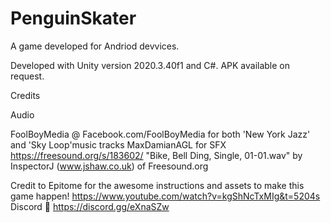 # PenguinSkater
 A game developed for Andriod devvices.

 Developed with Unity version 2020.3.40f1 and C#. APK available on request.

Credits

Audio 

FoolBoyMedia @ Facebook.com/FoolBoyMedia for both 'New York Jazz' and 'Sky Loop'music tracks
MaxDamianAGL for SFX https://freesound.org/s/183602/
"Bike, Bell Ding, Single, 01-01.wav" by InspectorJ (www.jshaw.co.uk) of Freesound.org

Credit to Epitome for the awesome instructions and assets to make this game happen! https://www.youtube.com/watch?v=kgShNcTxMIg&t=5204s Discord 👊 https://discord.gg/eXnaSZw
